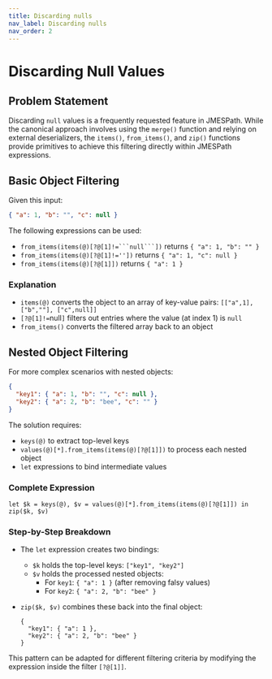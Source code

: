 ```yaml
---
title: Discarding nulls
nav_label: Discarding nulls
nav_order: 2
---
```


# Discarding Null Values

## Problem Statement

Discarding ```null``` values is a frequently requested feature in JMESPath. While the canonical approach involves using the ```merge()``` function and relying on external deserializers, the ```items()```, ```from_items()```, and ```zip()``` functions provide primitives to achieve this filtering directly within JMESPath expressions.

## Basic Object Filtering

Given this input:

```json
{ "a": 1, "b": "", "c": null }
```

The following expressions can be used:

- ``from_items(items(@)[?@[1]!=```null```])`` returns ```{ "a": 1, "b": "" }```
- ``from_items(items(@)[?@[1]!=''])`` returns ```{ "a": 1, "c": null }```
- ``from_items(items(@)[?@[1]])`` returns ```{ "a": 1 }```

### Explanation

- ```items(@)``` converts the object to an array of key-value pairs: ```[["a",1], ["b",""], ["c",null]]```
- ```[?@[1]!=```null```]``` filters out entries where the value (at index 1) is ```null```
- ```from_items()``` converts the filtered array back to an object

## Nested Object Filtering

For more complex scenarios with nested objects:

```json
{
  "key1": { "a": 1, "b": "", "c": null },
  "key2": { "a": 2, "b": "bee", "c": "" }
}
```

The solution requires:

- ```keys(@)``` to extract top-level keys
- ```values(@)[*].from_items(items(@)[?@[1]])``` to process each nested object
- ```let``` expressions to bind intermediate values

### Complete Expression

```
let $k = keys(@), $v = values(@)[*].from_items(items(@)[?@[1]]) in zip($k, $v)
```

### Step-by-Step Breakdown

- The ```let``` expression creates two bindings:
  - ```$k``` holds the top-level keys: ```["key1", "key2"]```
  - ```$v``` holds the processed nested objects:
    - For ```key1```: ```{ "a": 1 }``` (after removing falsy values)
    - For ```key2```: ```{ "a": 2, "b": "bee" }```

- ```zip($k, $v)``` combines these back into the final object:
  ```
  {
    "key1": { "a": 1 },
    "key2": { "a": 2, "b": "bee" }
  }
  ```

This pattern can be adapted for different filtering criteria by modifying the expression inside the filter ```[?@[1]]```.


